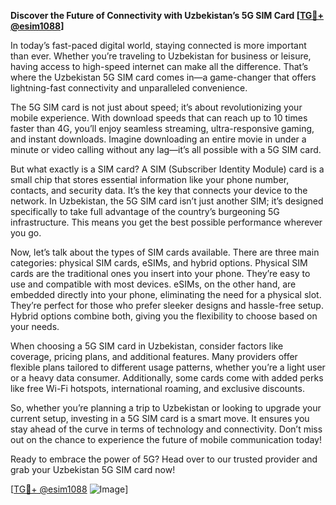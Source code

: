 **Discover the Future of Connectivity with Uzbekistan’s 5G SIM Card [[TG💪+ @esim1088](https://t.me/s/esim1088)]**

In today’s fast-paced digital world, staying connected is more important than ever. Whether you’re traveling to Uzbekistan for business or leisure, having access to high-speed internet can make all the difference. That’s where the Uzbekistan 5G SIM card comes in—a game-changer that offers lightning-fast connectivity and unparalleled convenience.

The 5G SIM card is not just about speed; it’s about revolutionizing your mobile experience. With download speeds that can reach up to 10 times faster than 4G, you’ll enjoy seamless streaming, ultra-responsive gaming, and instant downloads. Imagine downloading an entire movie in under a minute or video calling without any lag—it’s all possible with a 5G SIM card.

But what exactly is a SIM card? A SIM (Subscriber Identity Module) card is a small chip that stores essential information like your phone number, contacts, and security data. It’s the key that connects your device to the network. In Uzbekistan, the 5G SIM card isn’t just another SIM; it’s designed specifically to take full advantage of the country’s burgeoning 5G infrastructure. This means you get the best possible performance wherever you go.

Now, let’s talk about the types of SIM cards available. There are three main categories: physical SIM cards, eSIMs, and hybrid options. Physical SIM cards are the traditional ones you insert into your phone. They’re easy to use and compatible with most devices. eSIMs, on the other hand, are embedded directly into your phone, eliminating the need for a physical slot. They’re perfect for those who prefer sleeker designs and hassle-free setup. Hybrid options combine both, giving you the flexibility to choose based on your needs.

When choosing a 5G SIM card in Uzbekistan, consider factors like coverage, pricing plans, and additional features. Many providers offer flexible plans tailored to different usage patterns, whether you’re a light user or a heavy data consumer. Additionally, some cards come with added perks like free Wi-Fi hotspots, international roaming, and exclusive discounts.

So, whether you’re planning a trip to Uzbekistan or looking to upgrade your current setup, investing in a 5G SIM card is a smart move. It ensures you stay ahead of the curve in terms of technology and connectivity. Don’t miss out on the chance to experience the future of mobile communication today!

Ready to embrace the power of 5G? Head over to our trusted provider and grab your Uzbekistan 5G SIM card now! 

[[TG💪+ @esim1088](https://t.me/s/esim1088) ![Image](https://i.postimg.cc/Y0z9fWf4/image.png)]
